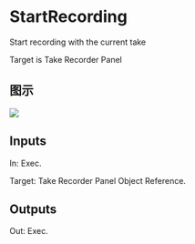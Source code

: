 # StartRecording

Start recording with the current take

Target is Take Recorder Panel

## 图示

![]($-20221218-21103946.png)

## Inputs

In: Exec.

Target: Take Recorder Panel Object Reference.  

## Outputs

Out: Exec.

